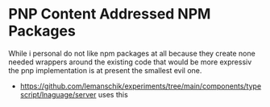 # PNP Content Addressed NPM Packages
While i personal do not like npm packages at all because they create none needed wrappers around the existing code that would be more expressiv
the pnp implementation is at present the smallest evil one.


- https://github.com/lemanschik/experiments/tree/main/components/typescript/lnaguage/server uses this
